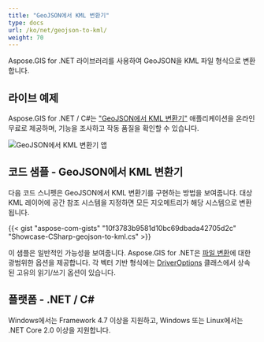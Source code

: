 ```yaml
---
title: "GeoJSON에서 KML 변환기"
type: docs
url: /ko/net/geojson-to-kml/
weight: 70
---
```


Aspose.GIS for .NET 라이브러리를 사용하여 GeoJSON을 KML 파일 형식으로 변환합니다.

## **라이브 예제**

Aspose.GIS for .NET / C#는 ["GeoJSON에서 KML 변환기"](https://products.aspose.app/gis/conversion/geojson-to-kml) 애플리케이션을 온라인 무료로 제공하며, 기능을 조사하고 작동 품질을 확인할 수 있습니다.

![GeoJSON에서 KML 변환기 앱](conversion.png)

## **코드 샘플 - GeoJSON에서 KML 변환기**

다음 코드 스니펫은 GeoJSON에서 KML 변환기를 구현하는 방법을 보여줍니다. 대상 KML 레이어에 공간 참조 시스템을 지정하면 모든 지오메트리가 해당 시스템으로 변환됩니다. 

{{< gist "aspose-com-gists" "10f3783b9581d10bc69dbada42705d2c" "Showcase-CSharp-geojson-to-kml.cs" >}}

이 샘플은 일반적인 가능성을 보여줍니다. Aspose.GIS for .NET은 [파일 변환](https://docs.aspose.com/gis/net/vector-layers/)에 대한 광범위한 옵션을 제공합니다. 각 벡터 기반 형식에는 [DriverOptions](https://reference.aspose.com/gis/net/aspose.gis/driveroptions) 클래스에서 상속된 고유의 읽기/쓰기 옵션이 있습니다.

## **플랫폼 - .NET / C#**

Windows에서는 Framework 4.7 이상을 지원하고, Windows 또는 Linux에서는 .NET Core 2.0 이상을 지원합니다.

